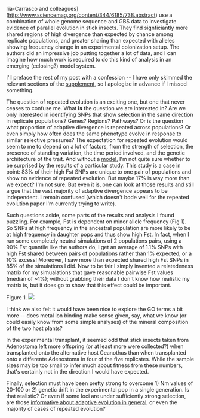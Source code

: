 
ria-Carrasco and colleagues](http://www.sciencemag.org/content/344/6185/738.abstract) use a combination of whole genome sequence and GBS data to investigate evidence of parallel evolution in stick insects.  They find signficiantly more shared regions of high divergence than expected by chance among replicate populations, and greater sharing than expected with alleles showing frequency change in an experimental colonization setup. The authors did an impressive job putting together a lot of data, and I can imagine how much work is required to do this kind of analysis in an emerging (eclosing?) model system.

I'll preface the rest of my post with a confession -- I have only skimmed the relevant sections of the [supplement](http://www.sciencemag.org/content/suppl/2014/05/14/344.6185.738.DC1/Soria-Carrasco.SM.pdf), so I apologize in advance if I missed something.

The question of repeated evolution is an exciting one, but one that never ceases to confuse me.  What **is** the question we are interested in?  Are we only interested in identifying SNPs that show selection in the same direction in replicate populations? Genes? Regions? Pathways? Or is the question what proportion of adaptive divergence is repeated across populations? Or even simply how often does the same phenotype evolve in response to similar selective pressures? The expectation for repeated evolution would seem to me to depend on a lot of factors, from the strength of selection, the presence of standing variation, the time period involved, and the genetic architecture of the trait. And without a [model](http://www.ncbi.nlm.nih.gov/pmc/articles/PMC2954473/), I'm not quite sure whether to be surprised by the results of a particular study. This study is a case in point: 83% of their high Fst SNPs are unique to one pair of populations and show no evidence of repeated evolution. But maybe 17% is way more than we expect? I'm not sure. But even it is, one can look at those results and still argue that the vast majority of adaptive divergence appears to be independent. I remain confused (which doesn't bode well for the repeated evolution paper I'm currently trying to write).

Such questions aside, some parts of the results and analysis I found puzzling. For example, Fst is dependent on minor allele frequency (Fig 1). So SNPs at high frequency in the ancestral population are more likely to be at high frequency in daughter pops and thus show high Fst.  In fact, when I run some completely neutral simulations of 2 populations pairs, using a 90% Fst quantile like the authors do, I get an average of 1.1% SNPs  with high Fst shared between pairs of populations rather than 1% expected, or a 10% excess!  Moreover, I saw more than expected shared high Fst SNPs in 85% of the simulations I did. Now to be fair I simply invented a relatedeness matrix for my simualations that gave reasonable pairwise Fst values (median of ~1%); without grabbing their data I don't know how realistic my matrix is, but it does go to show that this effect could be important.  

Figure 1. ![](http://www.rilab.org/images/Rplot01.png)

I think we also felt it would have been nice to explore the GO terms a bit more -- does metal ion binding make sense given, say, what we know (or could easily know from some simple analyses) of the mineral composition of the two host plants?

In the experimental transplant, it seemed odd that stick insects taken from Adenostoma left more offspring (or at least more were collected?) when transplanted onto the alternative host Ceanothus than when transplanted onto a differente Adenostoma in four of the five replicates. While the sample sizes may be too small to infer much about fitness from these numbers, that's certainly not in the direction I would have expected.

Finally, selection must have been pretty strong to overcome 1) Nm values of 20-100 or 2) genetic drift in the experimental pop in a single generation. Is that realistic? Or even if some loci are under sufficiently strong selection, are those [informative about adaptive evolution in general](http://www.ncbi.nlm.nih.gov/pubmed/22220860), or even the majority of cases of repeated evolution?




